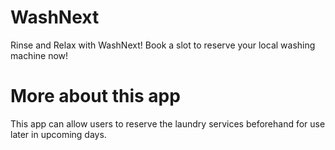 # WashNext
Rinse and Relax with WashNext! Book a slot to reserve your local washing machine now!

# More about this app
This app can allow users to reserve the laundry services beforehand for use later in upcoming days.

